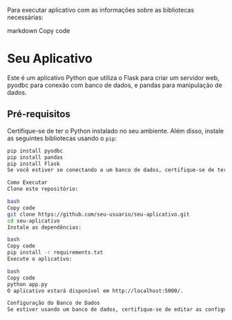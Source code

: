 Para executar aplicativo com as informações sobre as bibliotecas necessárias:

markdown
Copy code
# Seu Aplicativo

Este é um aplicativo Python que utiliza o Flask para criar um servidor web, pyodbc para conexão com banco de dados, e pandas para manipulação de dados.

## Pré-requisitos

Certifique-se de ter o Python instalado no seu ambiente. Além disso, instale as seguintes bibliotecas usando o `pip`:

```bash
pip install pyodbc
pip install pandas
pip install Flask
Se você estiver se conectando a um banco de dados, certifique-se de ter o driver ODBC correspondente instalado no seu sistema.

Como Executar
Clone este repositório:

bash
Copy code
git clone https://github.com/seu-usuario/seu-aplicativo.git
cd seu-aplicativo
Instale as dependências:

bash
Copy code
pip install -r requirements.txt
Execute o aplicativo:

bash
Copy code
python app.py
O aplicativo estará disponível em http://localhost:5000/.

Configuração do Banco de Dados
Se estiver usando um banco de dados, certifique-se de editar as configurações de conexão no arquivo app.py.
